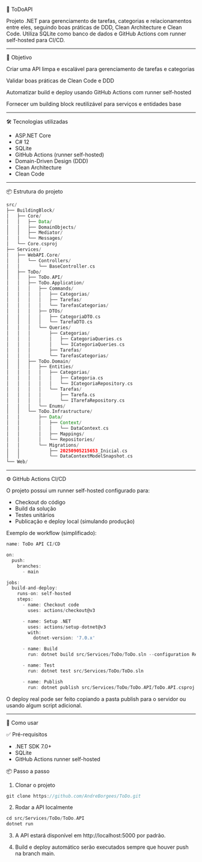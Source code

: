 📝 ToDoAPI

Projeto .NET para gerenciamento de tarefas, categorias e relacionamentos entre eles, seguindo boas práticas de DDD, Clean Architecture e Clean Code. Utiliza SQLite como banco de dados e GitHub Actions com runner self-hosted para CI/CD.

---

🎯 Objetivo

Criar uma API limpa e escalável para gerenciamento de tarefas e categorias

Validar boas práticas de Clean Code e DDD

Automatizar build e deploy usando GitHub Actions com runner self-hosted

Fornecer um building block reutilizável para serviços e entidades base

---

🛠 Tecnologias utilizadas

- ASP.NET Core
- C# 12
- SQLite
- GitHub Actions (runner self-hosted)
- Domain-Driven Design (DDD)
- Clean Architecture
- Clean Code

---

📦 Estrutura do projeto

```groovy
src/
├── BuildingBlock/
│   ├── Core/
│   │   ├── Data/
│   │   ├── DomainObjects/
│   │   ├── Mediator/
│   │   └── Messages/
│   └── Core.csproj
├── Services/
│   ├── WebAPI.Core/
│   │   └── Controllers/
│   │       └── BaseController.cs
│   ├── ToDo/
│   │   ├── ToDo.API/
│   │   ├── ToDo.Application/
│   │   │   ├── Commands/
│   │   │   │   ├── Categorias/
│   │   │   │   ├── Tarefas/
│   │   │   │   └── TarefasCategorias/
│   │   │   ├── DTOs/
│   │   │   │   ├── CategoriaDTO.cs
│   │   │   │   └── TarefaDTO.cs
│   │   │   └── Queries/
│   │   │       ├── Categorias/
│   │   │       │   ├── CategoriaQueries.cs
│   │   │       │   └── ICategoriaQueries.cs
│   │   │       ├── Tarefas/
│   │   │       └── TarefasCategorias/
│   │   ├── ToDo.Domain/
│   │   │   ├── Entities/
│   │   │   │   ├── Categorias/
│   │   │   │   │   ├── Categoria.cs
│   │   │   │   │   └── ICategoriaRepository.cs
│   │   │   │   └── Tarefas/
│   │   │   │       ├── Tarefa.cs
│   │   │   │       └── ITarefaRepository.cs
│   │   │   └── Enums/
│   │   └── ToDo.Infrastructure/
│   │       ├── Data/
│   │       │   ├── Context/
│   │       │   │   └── DataContext.cs
│   │       │   ├── Mappings/
│   │       │   └── Repositories/
│   │       └── Migrations/
│   │           ├── 20250905215653_Inicial.cs
│   │           └── DataContextModelSnapshot.cs
└── Web/
```

---

⚙️ GitHub Actions CI/CD

O projeto possui um runner self-hosted configurado para:
- Checkout do código
- Build da solução
- Testes unitários
- Publicação e deploy local (simulando produção)

Exemplo de workflow (simplificado):

```groovy
name: ToDo API CI/CD

on:
  push:
    branches:
      - main

jobs:
  build-and-deploy:
    runs-on: self-hosted
    steps:
      - name: Checkout code
        uses: actions/checkout@v3

      - name: Setup .NET
        uses: actions/setup-dotnet@v3
        with:
          dotnet-version: '7.0.x'

      - name: Build
        run: dotnet build src/Services/ToDo/ToDo.sln --configuration Release

      - name: Test
        run: dotnet test src/Services/ToDo/ToDo.sln

      - name: Publish
        run: dotnet publish src/Services/ToDo/ToDo.API/ToDo.API.csproj -c Release -o ./publish
```
O deploy real pode ser feito copiando a pasta publish para o servidor ou usando algum script adicional.

---

🚀 Como usar

✅ Pré-requisitos
- .NET SDK 7.0+
- SQLite
- GitHub Actions runner self-hosted

📦 Passo a passo

1. Clonar o projeto

```groovy
git clone https://github.com/AndreBorgees/ToDo.git
```

2. Rodar a API localmente

```groovy
cd src/Services/ToDo/ToDo.API
dotnet run
```

3. A API estará disponível em http://localhost:5000 por padrão.

4. Build e deploy automático serão executados sempre que houver push na branch main.
